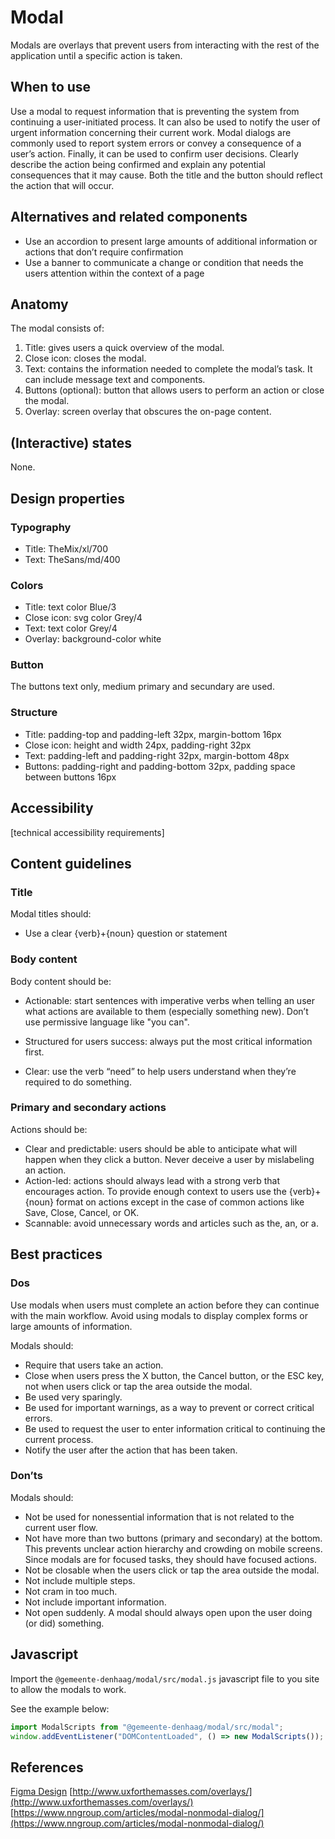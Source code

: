 # Modal

Modals are overlays that prevent users from interacting with the rest of the application until a specific action is taken.

## When to use

Use a modal to request information that is preventing the system from continuing a user-initiated process. It can also be used to notify the user of urgent information concerning their current work. Modal dialogs are commonly used to report system errors or convey a consequence of a user’s action. Finally, it can be used to confirm user decisions. Clearly describe the action being confirmed and explain any potential consequences that it may cause. Both the title and the button should reflect the action that will occur.

## Alternatives and related components

- Use an accordion to present large amounts of additional information or actions that don’t require confirmation
- Use a banner to communicate a change or condition that needs the users attention within the context of a page

## Anatomy

The modal consists of:

1. Title: gives users a quick overview of the modal.
2. Close icon: closes the modal.
3. Text: contains the information needed to complete the modal’s task. It can include message text and components.
4. Buttons (optional): button that allows users to perform an action or close the modal.
5. Overlay: screen overlay that obscures the on-page content.

## (Interactive) states

None.

## Design properties

### Typography

- Title: TheMix/xl/700
- Text: TheSans/md/400

### Colors

- Title: text color Blue/3
- Close icon: svg color Grey/4
- Text: text color Grey/4
- Overlay: background-color white

### Button

The buttons text only, medium primary and secundary are used.

### Structure

- Title: padding-top and padding-left 32px, margin-bottom 16px
- Close icon: height and width 24px, padding-right 32px
- Text: padding-left and padding-right 32px, margin-bottom 48px
- Buttons: padding-right and padding-bottom 32px, padding space between buttons 16px

## Accessibility

[technical accessibility requirements]

## Content guidelines

### Title

Modal titles should:

- Use a clear {verb}+{noun} question or statement

### Body content

Body content should be:

- Actionable: start sentences with imperative verbs when telling an user what actions are available to them (especially something new). Don’t use permissive language like "you can".

- Structured for users success: always put the most critical information first.
- Clear: use the verb “need” to help users understand when they’re required to do something.

### Primary and secondary actions

Actions should be:

- Clear and predictable: users should be able to anticipate what will happen when they click a button. Never deceive a user by mislabeling an action.
- Action-led: actions should always lead with a strong verb that encourages action. To provide enough context to users use the {verb}+{noun} format on actions except in the case of common actions like Save, Close, Cancel, or OK.
- Scannable: avoid unnecessary words and articles such as the, an, or a.

## Best practices

### Dos

Use modals when users must complete an action before they can continue with the main workflow. Avoid using modals to display complex forms or large amounts of information.

Modals should:

- Require that users take an action.
- Close when users press the X button, the Cancel button, or the ESC key, not when users click or tap the area outside the modal.
- Be used very sparingly.
- Be used for important warnings, as a way to prevent or correct critical errors.
- Be used to request the user to enter information critical to continuing the current process.
- Notify the user after the action that has been taken.

### Don’ts

Modals should:

- Not be used for nonessential information that is not related to the current user flow.
- Not have more than two buttons (primary and secondary) at the bottom. This prevents unclear action hierarchy and crowding on mobile screens. Since modals are for focused tasks, they should have focused actions.
- Not be closable when the users click or tap the area outside the modal.
- Not include multiple steps.
- Not cram in too much.
- Not include important information.
- Not open suddenly. A modal should always open upon the user doing (or did) something.

## Javascript

Import the `@gemeente-denhaag/modal/src/modal.js` javascript file to you site to allow the modals to work.

See the example below:

```javascript
import ModalScripts from "@gemeente-denhaag/modal/src/modal";
window.addEventListener("DOMContentLoaded", () => new ModalScripts());
```

## References

[Figma Design](https://www.figma.com/file/JpoY3waVoQGlLQzQXTL9nn/Design-System---Gemeente-Den-Haag?node-id=0%3A1)
[http://www.uxforthemasses.com/overlays/](http://www.uxforthemasses.com/overlays/)
[https://www.nngroup.com/articles/modal-nonmodal-dialog/](https://www.nngroup.com/articles/modal-nonmodal-dialog/)
